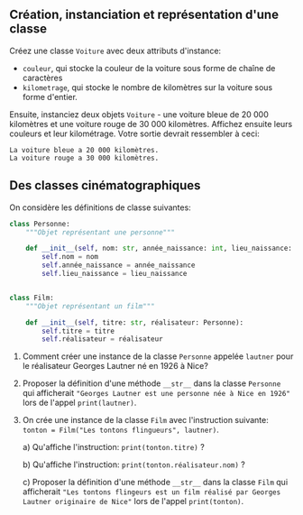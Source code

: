 ## Création, instanciation et représentation d'une classe

Créez une classe `Voiture` avec deux attributs d'instance:

- `couleur`, qui stocke la couleur de la voiture sous forme de chaîne de caractères
- `kilometrage`, qui stocke le nombre de kilomètres sur la voiture sous forme d'entier.

Ensuite, instanciez deux objets `Voiture` - une voiture bleue de 20 000 kilomètres et une voiture
rouge de 30 000 kilomètres. Affichez ensuite leurs couleurs et leur kilométrage. Votre sortie
devrait ressembler à ceci:

```
La voiture bleue a 20 000 kilomètres.
La voiture rouge a 30 000 kilomètres.
```

## Des classes cinématographiques

On considère les définitions de classe suivantes:

```python
class Personne:
    """Objet représentant une personne"""

    def __init__(self, nom: str, année_naissance: int, lieu_naissance: str):
        self.nom = nom
        self.année_naissance = année_naissance
        self.lieu_naissance = lieu_naissance


class Film:
    """Objet représentant un film"""

    def __init__(self, titre: str, réalisateur: Personne):
        self.titre = titre
        self.réalisateur = réalisateur
```

1. Comment créer une instance de la classe `Personne` appelée `lautner` pour le réalisateur Georges
   Lautner né en 1926 à Nice?
2. Proposer la définition d'une méthode `__str__` dans la classe `Personne` qui afficherait
   `"Georges Lautner est une personne née à Nice en 1926"` lors de l'appel `print(lautner)`.
3. On crée une instance de la classe `Film` avec l'instruction suivante: 
   `tonton = Film("Les tontons flingueurs", lautner)`.
   
   a) Qu'affiche l'instruction: `print(tonton.titre)` ?
   
   b) Qu'affiche l'instruction: `print(tonton.réalisateur.nom)` ?
   
   c) Proposer la définition d'une méthode `__str__` dans la classe `Film` qui afficherait
   `"Les tontons flingeurs est un film réalisé par Georges Lautner originaire de Nice"` lors de 
   l'appel `print(tonton)`.
